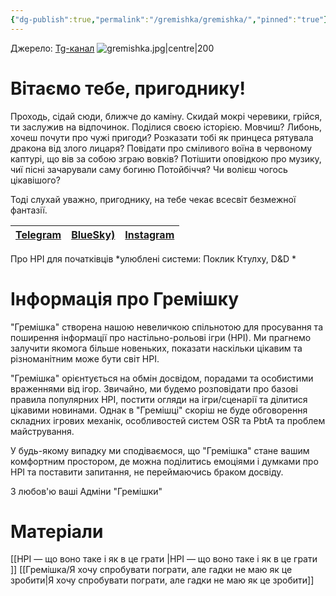 ```yaml
---
{"dg-publish":true,"permalink":"/gremishka/gremishka/","pinned":"true"}
---
```


Джерело: [Tg-канал](https://t.me/gremishkaua)
![gremishka.jpg|centre|200](/img/user/%D0%A4%D0%B0%D0%B9%D0%BB%D0%B8/gremishka.jpg)
# Вітаємо тебе, пригоднику!

Проходь, сідай сюди, ближче до каміну. Скидай мокрі черевики, грійся, ти заслужив на відпочинок. Поділися своєю історією. Мовчиш? Либонь, хочеш почути про чужі пригоди? Розказати тобі як принцеса рятувала дракона від злого лицаря? Повідати про сміливого воїна в червоному каптурі, що вів за собою зграю вовків? Потішити оповідкою про музику, чиї пісні зачарували саму богиню Потойбіччя? Чи волієш чогось цікавішого?

Тоді слухай уважно, пригоднику, на тебе чекає всесвіт безмежної фантазії.

| [Telegram](https://t.me/gremishkaua) | [BlueSky)](https://bsky.app/profile/gremishka.bsky.social) | [Instagram](https://www.instagram.com/gremyshkaua/) |
| -------------------- | ---------------- | ---------- |

Про НРІ для початківців 
*улюблені системи: Поклик Ктулху, D&D *

# Інформація про Гремішку

"Гремішка" створена нашою невеличкою спільнотою для просування та поширення інформації про настільно-рольові ігри (НРІ). Ми прагнемо залучити якомога більше новеньких, показати наскільки цікавим та різноманітним може бути світ НРІ.

"Гремішка" орієнтується на обмін досвідом, порадами та особистими враженнями від ігор. Звичайно, ми будемо розповідати про базові правила популярних НРІ, постити огляди на ігри/сценарії та ділитися цікавими новинами. Однак в "Гремішці" скоріш не буде обговорення складних ігрових механік, особливостей систем OSR та PbtA та проблем майстрування.

У будь-якому випадку ми сподіваємося, що "Гремішка" стане вашим комфортним простором, де можна поділитись емоціями і думками про НРІ та поставити запитання, не переймаючись браком досвіду. 

З любов'ю ваші 
Адміни "Гремішки"

# Матеріали
[[НРІ — що воно таке і як в це грати \|НРІ — що воно таке і як в це грати ]]
[[Гремішка/Я хочу спробувати пограти, але гадки не маю як це зробити\|Я хочу спробувати пограти, але гадки не маю як це зробити]]



